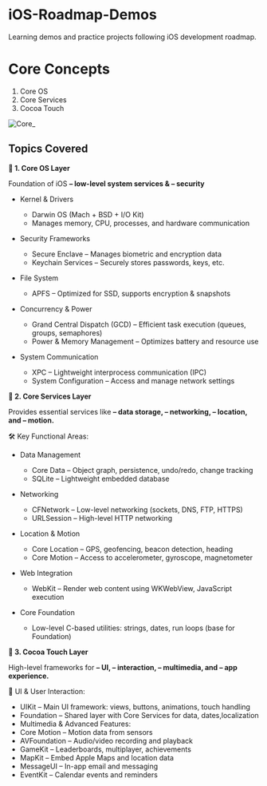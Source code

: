 # iOS-Roadmap-Demos
Learning demos and practice projects following iOS development roadmap.

# Core Concepts

1. Core OS
2. Core Services
3. Cocoa Touch 

![Core_](https://github.com/user-attachments/assets/f624e91e-7c82-4e01-8795-007300a5561b)


## Topics Covered 

**🔹 1. Core OS Layer**

Foundation of iOS 
**– low-level system services & 
– security**

* Kernel & Drivers
    * Darwin OS (Mach + BSD + I/O Kit)
    * Manages memory, CPU, processes, and hardware communication

* Security Frameworks
    * Secure Enclave – Manages biometric and encryption data
    * Keychain Services – Securely stores passwords, keys, etc.

* File System
    * APFS – Optimized for SSD, supports encryption & snapshots

* Concurrency & Power
    * Grand Central Dispatch (GCD) – Efficient task execution (queues, groups, semaphores)
    * Power & Memory Management – Optimizes battery and resource use

* System Communication
    * XPC – Lightweight interprocess communication (IPC)
    * System Configuration – Access and manage network settings

**🔹 2. Core Services Layer**

Provides essential services like 
**– data storage, 
– networking, 
– location, and 
– motion.**

🛠 Key Functional Areas:

* Data Management
    * Core Data – Object graph, persistence, undo/redo, change tracking
    * SQLite – Lightweight embedded database

* Networking
    * CFNetwork – Low-level networking (sockets, DNS, FTP, HTTPS)
    * URLSession – High-level HTTP networking

* Location & Motion
    * Core Location – GPS, geofencing, beacon detection, heading
    * Core Motion – Access to accelerometer, gyroscope, magnetometer

* Web Integration
    * WebKit – Render web content using WKWebView, JavaScript execution

* Core Foundation
    * Low-level C-based utilities: strings, dates, run loops (base for Foundation)

**🔹 3. Cocoa Touch Layer**

High-level frameworks for 
**– UI, 
– interaction, 
– multimedia, and 
– app experience.**

🎨 UI & User Interaction:
* UIKit – Main UI framework: views, buttons, animations, touch handling
* Foundation – Shared layer with Core Services for data, dates,localization
* Multimedia & Advanced Features:
* Core Motion – Motion data from sensors 
* AVFoundation – Audio/video recording and playback
* GameKit – Leaderboards, multiplayer, achievements
* MapKit – Embed Apple Maps and location data
* MessageUI – In-app email and messaging
* EventKit – Calendar events and reminders

